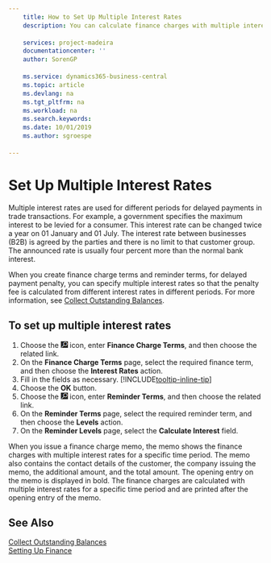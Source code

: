 ```yaml
---
    title: How to Set Up Multiple Interest Rates
    description: You can calculate finance charges with multiple interest rates for a specific period. The interest calculation is similar for all financial charges, with variation only in the rate of interest for a specific period.

    services: project-madeira
    documentationcenter: ''
    author: SorenGP

    ms.service: dynamics365-business-central
    ms.topic: article
    ms.devlang: na
    ms.tgt_pltfrm: na
    ms.workload: na
    ms.search.keywords:
    ms.date: 10/01/2019
    ms.author: sgroespe

---
```

# Set Up Multiple Interest Rates
Multiple interest rates are used for different periods for delayed payments in trade transactions. For example, a government specifies the maximum interest to be levied for a consumer. This interest rate can be changed twice a year on 01 January and 01 July. The interest rate between businesses (B2B) is agreed by the parties and there is no limit to that customer group. The announced rate is usually four percent more than the normal bank interest.

When you create finance charge terms and reminder terms, for delayed payment penalty, you can specify multiple interest rates so that the penalty fee is calculated from different interest rates in different periods. For more information, see [Collect Outstanding Balances](receivables-collect-outstanding-balances.md).

## To set up multiple interest rates  
1.  Choose the ![Lightbulb that opens the Tell Me feature](media/ui-search/search_small.png "Tell me what you want to do") icon, enter **Finance Charge Terms**, and then choose the related link.  
2.  On the **Finance Charge Terms** page, select the required finance term, and then choose the **Interest Rates** action.  
3.  Fill in the fields as necessary. [!INCLUDE[tooltip-inline-tip](includes/tooltip-inline-tip_md.md)]
4.  Choose the **OK** button.  
5.  Choose the ![Lightbulb that opens the Tell Me feature](media/ui-search/search_small.png "Tell me what you want to do") icon, enter **Reminder Terms**, and then choose the related link.  
6.  On the **Reminder Terms** page, select the required reminder term, and then choose the **Levels** action.  
7.  On the **Reminder Levels** page, select the **Calculate Interest** field.  

When you issue a finance charge memo, the memo shows the finance charges with multiple interest rates for a specific time period. The memo also contains the contact details of the customer, the company issuing the memo, the additional amount, and the total amount. The opening entry on the memo is displayed in bold. The finance charges are calculated with multiple interest rates for a specific time period and are printed after the opening entry of the memo.  

## See Also  
[Collect Outstanding Balances](receivables-collect-outstanding-balances.md)  
[Setting Up Finance](finance-setup-finance.md)
